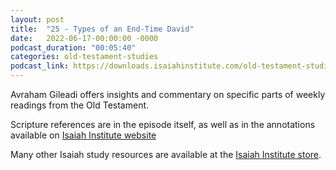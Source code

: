 ```yaml
---
layout: post
title:  "25 - Types of an End-Time David"
date:   2022-06-17-00:00:00 -0000
podcast_duration: "00:05:40"
categories: old-testament-studies
podcast_link: https://downloads.isaiahinstitute.com/old-testament-studies/II-OT-25.mp3
---
```

Avraham Gileadi offers insights and commentary on specific parts of weekly readings from the Old Testament.

Scripture references are in the episode itself, as well as in the annotations available on [Isaiah Institute website](https://isaiahinstitute.com/studies-in-the-old-testament/)

Many other Isaiah study resources are available at the [Isaiah Institute store](https://isaiahinstitute.com/store/).